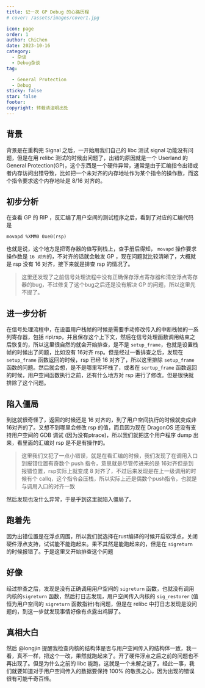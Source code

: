 ```yaml
---
title: 记一次 GP Debug 的心路历程
# cover: /assets/images/cover1.jpg

icon: page
order: 1
author: ChiChen
date: 2023-10-16
category:
  - 杂谈
  - Debug杂谈
tag:

  - General Protection
  - Debug
sticky: false
star: false
footer: 
copyright: 转载请注明出处
---
```


## 背景

背景是在重构完 Signal 之后，一开始用我们自己的 libc 测试 signal 功能没有问题，但是在用 relibc 测试的时候出问题了，出错的原因就是一个 Userland 的 General Protection(GP)，这个东西是一个硬件异常，通常是由于汇编指令出错或者内存访问出错导致，比如把一个未对齐的内存地址作为某个指令的操作数，而这个指令要求这个内存地址是 8/16 对齐的。

## 初步分析

在查看 GP 的 RIP ，反汇编了用户空间的测试程序之后，看到了对应的汇编代码是

```x86asm
movapd %XMM0 0xe0(rsp)
```

也就是说，这个地方是把寄存器的值写到栈上，查手册后得知， `movapd` 操作要求操作数是 `16 对齐`的，不对齐的话就会触发 GP ，现在问题就比较清晰了，大概就是 rsp 没有 16 对齐，接下来就是排查 rsp 的情况了。

>这里还发现了之前信号处理流程中没有正确保存浮点寄存器和清空浮点寄存器的bug，不过修复了这个bug之后还是没有解决 GP 的问题，所以这里先不提了。

## 进一步分析

在信号处理流程中，在设置用户栈帧的时候是需要手动修改传入的中断栈帧的一系列寄存器，包括 rip\rsp，并且保存这个上下文，然后在信号处理函数调用结束之后恢复的，所以这里很自然的就会开始排查，是不是 `setup_frame`，也就是设置栈帧的时候出了问题，比如没有 16对齐 rsp。但是经过一番排查之后，发现在 `setup_frame` 函数返回的时候，rsp 已经 16 对齐了，所以这里排除 `setup_frame` 函数的问题。然后就会想，是不是哪里写坏栈了，或者在 `sertup_frame` 函数返回的时候，用户空间函数执行之前，还有什么地方对 rsp 进行了修改。但是很快就排除了这个问题。

## 陷入僵局

到这就很奇怪了，返回的时候还是 16 对齐的，到了用户空间执行的时候就变成非16对齐的了。又想不到哪里会修改 rsp 的值，而且因为现在 DragonOS 还没有支持用户空间的 GDB 调试 (因为没有ptrace)，所以我们就把这个用户程序 dump 出来，看里面的汇编对 rsp 是不是有操作的。

>这里我们又犯了一点小错误，就是在看汇编的时候，我们发现了在调用入口到报错位置有奇数个 push 指令，意思就是尽管传进来的是 16对齐但是到报错位置，rsp实际上就变成 8 对齐了，不过后来发现是在上一级调用的时候有个 callq，这个指令会压栈，所以实际上还是偶数个push指令，也就是与调用入口的对齐一致

然后发现也没什么异常，于是乎到这里就陷入僵局了。

## 跑着先

因为出错位置是在浮点周围，所以我们就选择在rust编译的时候开启软浮点，关闭硬件浮点支持，试试能不能跑起来。果不其然是能跑起来的，但是在 `sigreturn` 的时候报错了。于是这里又开始排查这个问题

## 好像

经过排查之后，发现是没有正确调用用户空间的 `sigreturn` 函数，也就没有调用内核的`sigreturn` 函数，然后打日志发现，用户空间传入内核的 `sig_restorer` (值恒为用户空间的 `sigreturn` 函数指针)有问题，但是在 relibc 中打日志发现是没问题的，到这一步就发现事情好像有点露出鸡脚了。

## 真相大白

然后 @longjin 提醒我检查内核的结构体是否与用户空间传入的结构体一致，我一看，真不一样，把这个一改，果然就跑起来了。开了硬件浮点之后之前的问题也不再出现了。但是为什么之前的 libc 能跑，这就是一个未解之谜了。经此一事，我们就要知道对于用户空间传入的数据要保持 100% 的敬畏之心，因为出现的错误很有可能千奇百怪。
